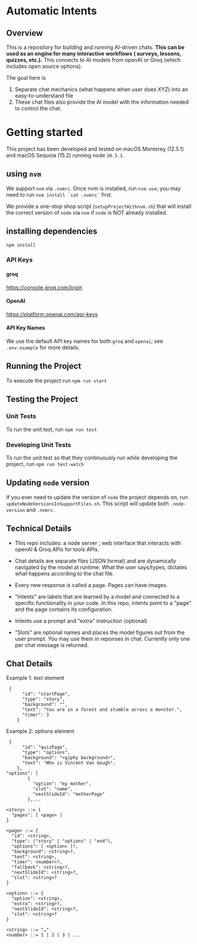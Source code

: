 # Automatic Intents

## Overview

This is a repository for building and running AI-driven chats.  __This can be used as an engine for many interactive workflows ( surveys, lessons, quizzes, etc.).__
This connects to AI models from openAI or Groq (which includes open source options). 

The goal here is 
1. Separate chat mechanics (what happens when user does XYZ) into an easy-to-understand file 
2. These chat files also provide the AI model with the information needed to control the chat.

# Getting started

This project has been developed and tested
on macOS Monterey (12.5.1) and macOS Sequoia (15.2)
running node `20.5.1`.

## using `nvm`
We support `nvm` via `.nvmrc`. Once nvm is installed, run `nvm use`;
you may need to run `` nvm install `cat .nvmrc` `` first.

We provide a one-stop shop script (`setupProjectWithnvm.sh`)
that will install the correct version of `node` via `nvm`
if `node` is NOT already installed. 


## installing dependencies
`npm install`

### API Keys

#### groq
https://console.groq.com/login

#### OpenAI
https://platform.openai.com/api-keys

#### API Key Names
We use the default API key names for both `groq` and `openai`;
see `.env.example` for more details.

## Running the Project
To execute the project run `npm run start`

## Testing the Project
### Unit Tests
To run the unit test, run `npm run test`
### Developing Unit Tests
To run the unit test so that they continuously run
while developing the project, run `npm run test-watch`

## Updating `node` version
If you ever need to update the version of `node` the project
depends on, run `updateNodeVersionsInSupportFiles.sh`. This script
will update both `.node-version` and `.nvmrc`.

## Technical Details 

- This repo includes: a node server ; web interface that interacts with openAI & Groq APIs for tools APIs.

- Chat details are separate files (JSON format) and are dynamically navigated by the model at runtime. What the user says/types, dictates what happens according to the chat file. 

- Every new response is called a page. Pages can have images. 

- "Intents" are labels that are learned by a model and connected to a specific functionality in your code.  In this repo, intents point to a "page" and the page contains its configuration.

- Intents use a prompt and "extra" instruction (optional)

- "Slots" are optional names and places  the model figures out from the user prompt.  You may use them in reponses in chat. Currently only one per chat message is returned.


## Chat Details

Example 1: text element
```
 {
      "id": "startPage",
      "type": "story",
      "background": "",
      "text": "You are in a forest and stumble across a monster.",
      "timer": 3
    }
```
Example 2: options element
```
 {
      "id": "quizPage",
      "type": "options",
      "background": "<giphy background>",
      "text": "Who is Vincent Van Gough",
    },
"options": [
        {
          "option": "my mother",
          "slot": "name",
          "nextSlideId": "motherPage"
        },...
```
```
<story> ::= {
  "pages": [ <page> ] 
}

<page> ::= {
  "id": <string>,
  "type": ("story" | "options" | "end"), 
  "options": [ <option> ]?, 
  "background": <string>?,  
  "text": <string>,
  "timer": <number>?, 
  "fallback": <string>?, 
  "nextSlideId": <string>?,
  "slot": <string>? 
}

<option> ::= {
  "option": <string>,
  "extra": <string>?,  
  "nextSlideId": <string>?, 
  "slot": <string>?  
}

<string> ::= "…"  
<number> ::= 1 | 2 | 3 | ... 
```
